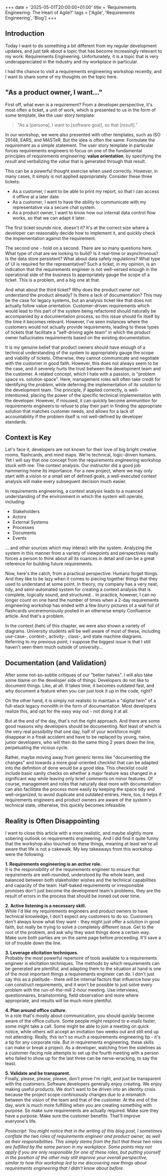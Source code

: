 +++
date = '2025-05-01T20:00:00+01:00'
title = 'Requirements Engineering: The Heart of Agile?'
tags = ['Agile', 'Requirements Engineering', 'Blog']
+++

## Introduction
Today I want to do something a bit different from my regular development updates, and just talk about a topic that has become increasingly relevant to my work: Requirements Engineering. Unfortunately, it is a topic that is very underappreciated in the industry and my workplace in particular. 

I had the chance to visit a requirements engineering workshop recently, and I want to share some of my thoughts on the topic here.

## "As a product owner, I want..."
First off, what even is a requirement? From a developer perspective, it's most often a ticket, a unit of work, which is presented to us in the form of some template, like the user story template:

> "As a [persona], I want to [software goal], so that [result]."

In our workshop, we were also presented with other templates, such as ISO 29148, EARS, and MASTeR. But the idea is often the same: Formulate the requirement as a simple statement. The user story template in particular forces requirements engineers to focus on one of the fundamental principles of requirements engineering: **value orientation**, by specifying the _result_ and verbalizing the _value_ that is generated through that result.

This can be a powerful thought exercise when used correctly. However, in many cases, it simply is not applied appropriately. Consider these three tickets:
- As a customer, I want to be able to print my report, so that I can access it offline at a later date.
- As a customer, I want to have the ability to communicate with my representative via a secure chat system.
- As a product owner, I want to know how our internal data control flow works, so that we can adapt it later.

The first ticket sounds nice, doesn't it? It's at the correct size where a developer can reasonably decide how to implement it, and quickly check the implementation against the requirement.

The second one - hold on a second. There are so many questions here. What type of chat are we looking to build? Is it real-time or asynchronous? Is the data store persistent? What about data safety regulations? What type of UI is required for the representative? Such a ticket, in my opinion, is an indication that the requirements engineer is not well-versed enough in the operational side of the business to appropriately gauge the scope of a ticket. This is a problem, and a big one at that.

And what about the third ticket? Why does the product owner not understand the product already? Is there a lack of documentation? This may be the case for legacy systems, but an analysis ticket like that does not actually follow value orientation. Customer-driven requirements which would lead to this part of the system being refactored should naturally be accompanied by a documentation process, so this issue should fix itself by the time it becomes relevant. However, I've seen instances where the customers would not actually provide requirements, leading to these types of tickets that facilitate a "self-driving agile team" in which the product owner hallucinates requirements based on the existing documentation.

It is my genuine belief that product owners should have enough of a technical understanding of the system to appropriately gauge the scope and viability of tickets. Otherwise, they cannot communicate and negotiate with the customer in good faith. However, this does not always seem to be the case, and it severely hurts the trust between the development team and the customer. A related concept, which I hate with a passion, is "problem space vs. solution space". Here, management roles will often take credit for identifying the _problem_, while deferring the implementation of its _solution_ to the development team. The principle, if applied correctly, is well-intentioned, placing the power of the specific technical implementation with the developer. However, if misused, it can quickly become ammunition for requirements engineers to refuse to play their part in finding the appropriate solution that matches customer needs, and allows for a lack of accountability if the problem itself is not well-defined by developer standards.

## Context is Key
Let's face it, developers are not known for their love of big bright creative rooms, flashcards, and mind maps. We're technical, logic-driven humans. Yet I will say that one concept from the requirements engineering workshop stuck with me: The context analysis. Our instructor did a good job hammering home its importance. For a new project, where we may only start with a vision or a small set of defined goals, a well-executed context analysis will make every subsequent decision much easier.

In requirements engineering, a context analysis leads to a nuanced understanding of the environment in which the system will operate, including:
- Stakeholders
- Actors
- External Systems
- Processes
- Documents
- Events

... and other sources which may interact with the system. Analyzing the system in this manner from a variety of viewpoints and perspectives really forces a person to think about all its nuances in detail and can be a great reference for building future requirements.

Now, here's the catch, from a practical perspective: Humans forget things. And they like to be lazy when it comes to piecing together things that they used to understand at some point. In theory, my company has a very neat, tidy, and semi-automated system for creating a context analysis that is complete, logically sound, and structured... In practice, however, I can no longer count on one hand the number of times when a 2-day requirements engineering workshop has ended with a few blurry pictures of a wall full of flashcards unceremoniously posted in an otherwise empty Confluence article. And that's a problem.

In the context (heh) of this chapter, we were also shown a variety of diagrams. University students will be well aware of most of these, including use-case-, context-, activity-, class-, and state machine diagrams. Referring to my previous point, I suppose the biggest issue is that I still haven't seen them much outside of university...

## Documentation (and Validation)
After some not-so-subtle critiques of our "better halves", I will also take some blame on the developer side of things: Developers do not like to document things. Like, at all. It takes time, it becomes outdated fast, and why document a feature when you can just look it up in the code, right?

On the other hand, it is simply not realistic to maintain a "digital twin" of a full-stack legacy monolith in the form of documentation. Most developers realize this, and opt for the easy way out - not doing it at all.

But at the end of the day, that's not the right approach. And there are some good reasons why developers should be documenting. Not least of which is the very real possibility that one day, half of your workforce might disappear in a freak accident and have to be replaced by young, naive, junior developers, who will then do the same thing 2 years down the line, perpetuating the vicious cycle.

Rather, maybe moving away from generic terms like "documenting the changes" and towards a more goal-oriented checklist that can be adapted into the definition of done would be a good idea. This checklist could include basic sanity checks on whether a major feature was changed in a significant way while leaving only brief comments on minor features. Of course, management and roles that naturally deal more with documentation can also facilitate the process more easily by keeping the space tidy and well-organized, to avoid duplicate and outdated entries. Here, too, it helps if requirements engineers and product owners are aware of the system's technical state, otherwise, this quickly becomes infeasible.

## Reality is Often Disappointing
I want to close this article with a more realistic, and maybe slightly more sobering outlook on requirements engineering. And I did find it quite funny that the workshop also touched on these things, meaning at least we're all aware that life is not a cakewalk. My key takeaways from this workshop were the following:

**1. Requirements engineering is an _active_ role.**  
It is the responsibility of the requirements engineer to ensure that requirements are well-rounded, understood by the whole team, and balanced between both stakeholder wishes and the technical capabilities and capacity of the team. Half-baked requirements or irresponsible promises don't just become the development team's problems, they are the result of errors in the process that should be ironed out over time.

**2. Active listening is a necessary skill.**  
While I'd like my requirements engineers and product owners to have technical knowledge, I don't expect any customers to do so. Customers don't always know what they want - they might just offer a solution in good faith, but really be trying to solve a completely different issue. Get to the root of the problem, and ask why they want things done a certain way. Make sure both parties are on the same page before proceeding. It'll save a lot of trouble down the line.

**3. Leverage elicitation techniques.**  
Probably the most powerful repertoire of tools available to a requirements engineer is elicitation techniques. The methods by which requirements can be generated are plentiful, and adapting them to the situation at hand is one of the most important things a requirements engineer can do. I don't just say this as a platitude - there _will_ be internal factors that influence how you _can_ construct requirements, and it won't be possible to just solve every problem with the run-of-the-mill 2-hour meeting. Use interviews, questionnaires, brainstorming, field observation and more where appropriate, and results will be much more plentiful.

**4. Plan around office culture.**  
In a role that's mostly about communication, you should quickly become aware of the office culture. Some people might respond to e-mails faster, some might take a call. Some might be able to join a meeting on quick notice, while others will accept an invitation two weeks out and still end up not attending. Really, this isn't so much a requirements engineering tip - it's a tip for any corporate role. But in requirements engineering, these skills can make or break a project. As a developer, watching from the sidelines as a customer-facing role attempts to set up the fourth meeting with a person who failed to show up for the last three can be nerve-wracking, to say the least.

**5. Validate and be transparent.**  
Finally, please, please, please, don't prove I'm right, and just be transparent with the customers. Software developers generally enjoy creating. We enjoy making useful products. We don't want to be driven into an identity crisis because the project scope continuously changes due to a mismatch between the vision of the team and that of the customer. At the end of the day, work is much more fulfilling when you are creating something with purpose. So make sure requirements are actually required. Make sure they have a purpose. Make sure the customer benefits. That'll improve everyone's life.

_Postscript: You might notice that in the writing of this blog post, I sometimes conflate the two roles of requirements engineer and product owner, as well as their responsibilities. This simply stems from the fact that these two roles are fulfilled by the same person in my workplace. Some points may not apply if you are only responsible for one of these roles, but putting yourself in the position of the other may still improve your overall perspective, similar to how this workshop led to me discovering new things about requirements engineering that I didn't know about before._
